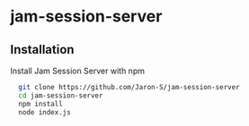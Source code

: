 # jam-session-server

## Installation

Install Jam Session Server with npm

```bash
  git clone https://github.com/Jaron-S/jam-session-server 
  cd jam-session-server
  npm install
  node index.js
```
    
